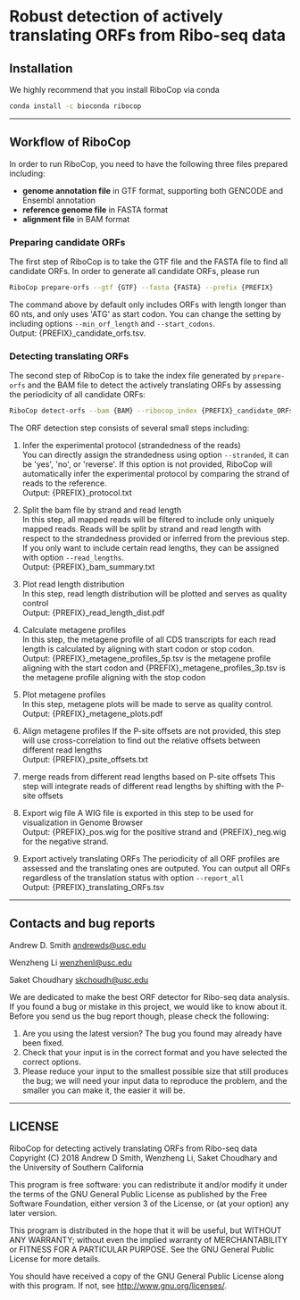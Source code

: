 # Robust detection of actively translating ORFs from Ribo-seq data

## Installation
We highly recommend that you install RiboCop via conda
```bash
conda install -c bioconda ribocop
```

------------------

## Workflow of RiboCop

In order to run RiboCop, you need to have the following three files
prepared including:
* **genome annotation file** in GTF format, supporting both GENCODE and
Ensembl annotation
* **reference genome file** in FASTA format
* **alignment file** in BAM format

### Preparing candidate ORFs
The first step of RiboCop is to take the GTF file and the FASTA file to find all
candidate ORFs. In order to generate all candidate ORFs, please run
```bash
RiboCop prepare-orfs --gtf {GTF} --fasta {FASTA} --prefix {PREFIX}
```
The command above by default only includes ORFs with length longer than 60 nts,
and only uses 'ATG' as start codon. You can change the setting by including
options ```--min_orf_length``` and ```--start_codons```.  
Output: {PREFIX}\_candidate\_orfs.tsv.

### Detecting translating ORFs
The second step of RiboCop is to take the index file generated by ```prepare-orfs```
and the BAM file to detect the actively translating ORFs by assessing the periodicity
of all candidate ORFs:
```bash
RiboCop detect-orfs --bam {BAM} --ribocop_index {PREFIX}_candidate_ORFs.tsv --prefix {PREFIX}
```
The ORF detection step consists of several small steps including:
1. Infer the experimental protocol (strandedness of the reads)  
You can directly assign the strandedness using option ```--stranded```, it can be 'yes',
'no', or 'reverse'. If this option is not provided, RiboCop will automatically infer the
experimental protocol by comparing the strand of reads to the reference.   
Output: {PREFIX}\_protocol.txt

2. Split the bam file by strand and read length  
In this step, all mapped reads will be filtered to include only uniquely mapped reads. Reads
will be split by strand and read length with respect to the strandedness provided or inferred
from the previous step. If you only want to include certain read lengths, they can be assigned with
option ```--read_lengths```.  
Output: {PREFIX}\_bam\_summary.txt

3. Plot read length distribution  
In this step, read length distribution will be plotted and serves as quality control  
Output: {PREFIX}\_read\_length\_dist.pdf

4. Calculate metagene profiles  
In this step, the metagene profile of all CDS transcripts for each read length is
calculated by aligning with start codon or stop codon.  
Output: {PREFIX}\_metagene\_profiles\_5p.tsv is the metagene profile aligning with the
start codon and {PREFIX}\_metagene\_profiles\_3p.tsv is the metagene profile aligning with
the stop codon

5. Plot metagene profiles  
In this step, metagene plots will be made to serve as quality control.  
Output: {PREFIX}\_metagene\_plots.pdf

6. Align metagene profiles
If the P-site offsets are not provided, this step will use cross-correlation to find out the relative
offsets between different read lengths  
Output: {PREFIX}\_psite\_offsets.txt

7. merge reads from different read lengths based on P-site offsets
This step will integrate reads of different read lengths by shifting with the P-site offsets

8. Export wig file
A WIG file is exported in this step to be used for visualization in Genome Browser  
Output: {PREFIX}\_pos.wig for the positive strand and {PREFIX}\_neg.wig for the negative strand.

9. Export actively translating ORFs
The periodicity of all ORF profiles are assessed and the translating ones are outputed. You can output all ORFs regardless
of the translation status with option ```--report_all```  
Output: {PREFIX}\_translating\_ORFs.tsv
    
------------------

## Contacts and bug reports
Andrew D. Smith
andrewds@usc.edu

Wenzheng Li
wenzhenl@usc.edu

Saket Choudhary
skchoudh@usc.edu

We are dedicated to make the best ORF detector for Ribo-seq data analysis.
If you found a bug or mistake in this project, we would like to know about it.
Before you send us the bug report though, please check the following:

1. Are you using the latest version? The bug you found may already have been
   fixed.
2. Check that your input is in the correct format and you have selected the
   correct options.
3. Please reduce your input to the smallest possible size that still produces
   the bug; we will need your input data to reproduce the problem, and the
   smaller you can make it, the easier it will be.
   
------------------

## LICENSE
RiboCop for detecting actively translating ORFs from Ribo-seq data
Copyright (C) 2018 Andrew D Smith, Wenzheng Li, Saket Choudhary and
the University of Southern California

This program is free software: you can redistribute it and/or modify
it under the terms of the GNU General Public License as published by
the Free Software Foundation, either version 3 of the License, or (at
your option) any later version.

This program is distributed in the hope that it will be useful,
but WITHOUT ANY WARRANTY; without even the implied warranty of
MERCHANTABILITY or FITNESS FOR A PARTICULAR PURPOSE.  See the
GNU General Public License for more details.

You should have received a copy of the GNU General Public License
along with this program.  If not, see <http://www.gnu.org/licenses/>.
